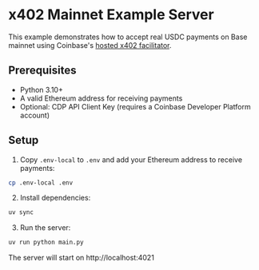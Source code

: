 # x402 Mainnet Example Server

This example demonstrates how to accept real USDC payments on Base mainnet using Coinbase's [hosted x402 facilitator](https://docs.cdp.coinbase.com/x402/docs/welcome).

## Prerequisites

- Python 3.10+
- A valid Ethereum address for receiving payments
- Optional: CDP API Client Key (requires a Coinbase Developer Platform account)

## Setup

1. Copy `.env-local` to `.env` and add your Ethereum address to receive payments:

```bash
cp .env-local .env
```

2. Install dependencies:

```bash
uv sync
```

3. Run the server:

```bash
uv run python main.py
```

The server will start on http://localhost:4021
